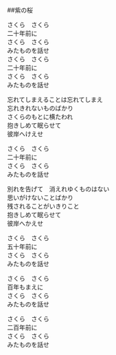 ##紫の桜

さくら　さくら    
二十年前に    
さくら　さくら    
みたものを話せ    
さくら　さくら    
二十年前に    
さくら　さくら    
みたものを話せ    

忘れてしまえることは忘れてしまえ  
忘れきれないものばかり  
さくらのもとに横たわれ  
抱きしめて眠らせて  
彼岸へけえせ  

さくら　さくら  
二十年前に  
さくら　さくら  
みたものを話せ  

別れを告げて　消えれゆくものはない  
思いがけないことばかり  
残されることがいきりこと  
抱きしめて眠らせて  
彼岸へかえせ  

さくら　さくら  
五十年前に  
さくら　さくら  
みたものを話せ  

さくら　さくら  
百年もまえに  
さくら　さくら  
みたものを話せ  

さくら　さくら  
二百年前に  
さくら　さくら  
みたものを話せ  
